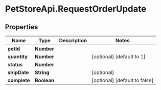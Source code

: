 # PetStoreApi.RequestOrderUpdate

## Properties

Name | Type | Description | Notes
------------ | ------------- | ------------- | -------------
**petId** | **Number** |  | 
**quantity** | **Number** |  | [optional] [default to 1]
**status** | **Number** |  | 
**shipDate** | **String** |  | [optional] 
**complete** | **Boolean** |  | [optional] [default to false]



